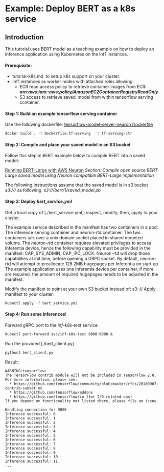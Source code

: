 # Example: Deploy BERT as a k8s service

## Introduction

This tutorial uses BERT model as a teaching example on how to deploy an inference application using Kubernetes on the Inf1 instances.

#### Prerequisite:
 * tutorial-k8s.md: to setup k8s support on your cluster.
 * Inf1 instances as worker nodes with attached roles allowing:
   * ECR read access policy to retrieve container images from ECR: ***arn:aws:iam::aws:policy/AmazonEC2ContainerRegistryReadOnly***
   * S3 access to retrieve saved_model from within tensorflow serving container.
   
#### Step 1: Build an example tensorflow serving container

Use the following dockerfile: [tensorflow-model-server-neuron Dockerfile]([./../../../../docs/Dockerfile.tf-serving)
```bash
docker build . -f Dockerfile.tf-serving  -t tf-serving-ctr
```

#### Step 2: Compile and place your saved model in an S3 bucket
Follow this step in BERT example below to compile BERT into a saved model:

[Running BERT-Large with AWS Neuron](./../bert_demo/README.md#compiling-neuron-compatible-bert-large) *Section: Compile open source BERT-Large saved model using Neuron compatible BERT-Large implementation*

The following instructions assume that the saved model is in s3 bucket *s3://<your-bert-bucket>/* as following: *s3://<your-bert-bucket>/bert/1/saved_model.pb*

#### Step 3: Deploy *bert_service.yml*
Get a local copy of [./bert_service.yml]; inspect, modify; then, apply to your cluster.

The example service described in the manifest has two containers in a pod: The inference serving container and neuron-rtd container. The two containers talk over a unix domain socket placed in shared mounted volume.
The *neuron-rtd* container requires elevated privileges to access Inferentia device, hence the following capability must be provided in the manifest: CAP_SYS_ADMIN, CAP_IPC_LOCK. Neuron-rtd will drop those capabilities at init time, before opening a GRPC socket.
By default, neuron-rtd will attempt to preallocate 128 2MB hugepages per Inferentia on start up. The example application uses one Inferentia device per container, if more are required, the amount of required hugepages needs to be adjusted in the manifest.

Modify the manifest to point at your own S3 bucket instead of: s3:://<your-bert-bucket>
Apply manifest to your cluster. 
```bash
kubectl apply -f bert_service.yml
```

#### Step 4: Run some inferences!

Forward gRPC port to the *inf-k8s-test* service:
```bash
kubectl port-forward svc/inf-k8s-test 9000:9000 & 
```

Run the provided [./bert_client.py]
```bash
python3 bert_client.py
```

Result:
```
WARNING:tensorflow:
The TensorFlow contrib module will not be included in TensorFlow 2.0.
For more information, please see:
  * https://github.com/tensorflow/community/blob/master/rfcs/20180907-contrib-sunset.md
  * https://github.com/tensorflow/addons
  * https://github.com/tensorflow/io (for I/O related ops)
If you depend on functionality not listed there, please file an issue.

Handling connection for 9000
Inference successful: 0
Inference successful: 1
Inference successful: 2
Inference successful: 3
Inference successful: 4
Inference successful: 5
Inference successful: 6
Inference successful: 7
Inference successful: 8
Inference successful: 9
Inference successful: 10
Inference successful: 11
...

```


